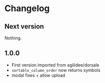 # Changelog

## Next version

Nothing.

## 1.0.0

- First version imported from agilidee/dorsale
- `sortable_column_order` now returns symbols
- modal fixes + allow upload
